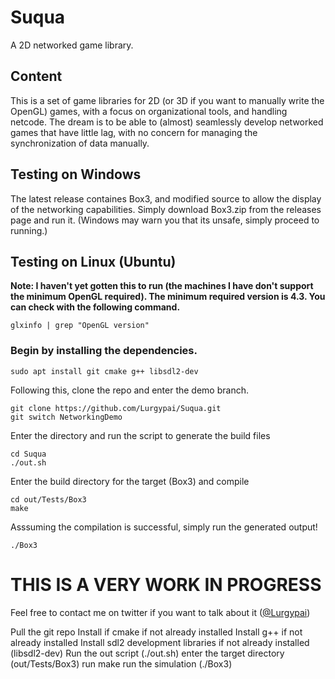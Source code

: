 # Suqua
A 2D networked game library.

## Content
This is a set of game libraries for 2D (or 3D if you want to manually write the OpenGL) games, with a focus on organizational tools, and handling netcode. The dream is to be able to (almost) seamlessly develop networked games that have little lag, with no concern for managing the synchronization of data manually.

## Testing on Windows
The latest release containes Box3, and modified source to allow the display of the networking capabilities. Simply download Box3.zip from the releases page and run it. (Windows may warn you that its unsafe, simply proceed to running.)

## Testing on Linux (Ubuntu)
**Note: I haven't yet gotten this to run (the machines I have don't support the minimum OpenGL required). The minimum required version is 4.3. You can check with the following command.**
```
glxinfo | grep "OpenGL version"
```
### Begin by installing the dependencies.
```
sudo apt install git cmake g++ libsdl2-dev
```
Following this, clone the repo and enter the demo branch.
```
git clone https://github.com/Lurgypai/Suqua.git
git switch NetworkingDemo
```
Enter the directory and run the script to generate the build files
```
cd Suqua
./out.sh
```
Enter the build directory for the target (Box3) and compile
```
cd out/Tests/Box3
make
```
Asssuming the compilation is successful, simply run the generated output!
```
./Box3
```

# THIS IS A VERY WORK IN PROGRESS
Feel free to contact me on twitter if you want to talk about it ([@Lurgypai](https://twitter.com/Lurgypai))

Pull the git repo
Install if cmake if not already installed
Install g++ if not already installed
Install sdl2 development libraries if not already installed (libsdl2-dev)
Run the out script (./out.sh)
enter the target directory (out/Tests/Box3)
run make
run the simulation (./Box3)